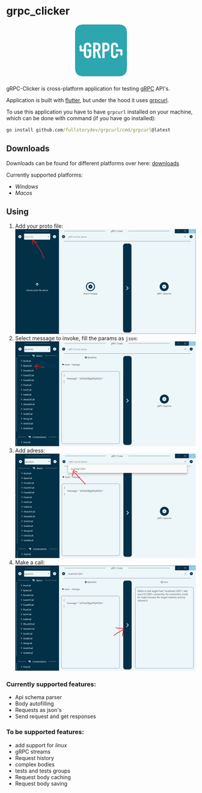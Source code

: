 # grpc_clicker

<p align="center">
<img align="center" style="padding-left: 10px; padding-right: 10px; padding-bottom: 10px;" width="138px" height="138px" src="icon.png" /> 
</p>

gRPC-Clicker is cross-platform application for testing [gRPC](https://grpc.io) API's.

Application is built with [flutter](https://flutter.dev), but under the hood it uses [grpcurl](https://github.com/fullstorydev/grpcurl).

To use this application you have to have `grpcurl` installed on your machine, which can be done with command (if you have go installed):

```cmd
go install github.com/fullstorydev/grpcurl/cmd/grpcurl@latest
```

## Downloads

Downloads can be found for different platforms over here: [downloads](download/)

Currently supported platforms:
- *Windows*
- *Macos*

## Using

1. Add your proto file:
   ![](example/1.png)
2. Select message to invoke, fill the params as `json`:
   ![](example/2.png)
3. Add adress:
   ![](example/3.png)
4. Make a call:
   ![](example/4.png)

### Currently supported features:

- Api schema parser
- Body autofilling
- Requests as json's
- Send request and get responses

### To be supported features:

- add support for *linux*
- gRPC streams
- Request history
- complex bodies
- tests and tests groups
- Request body caching
- Request body saving
